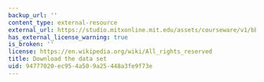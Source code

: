 ```yaml
---
backup_url: ''
content_type: external-resource
external_url: https://studio.mitxonline.mit.edu/assets/courseware/v1/bbf68069ed2763d0bf83506acd468a88/asset-v1:MITxT+14.310x+3T2021+type@asset+block/qian.csv
has_external_license_warning: true
is_broken: ''
license: https://en.wikipedia.org/wiki/All_rights_reserved
title: Download the data set
uid: 94777020-ec95-4a50-9a25-448a3fe9f73e
---
```

